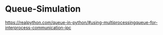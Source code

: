 # Queue-Simulation

https://realpython.com/queue-in-python/#using-multiprocessingqueue-for-interprocess-communication-ipc
